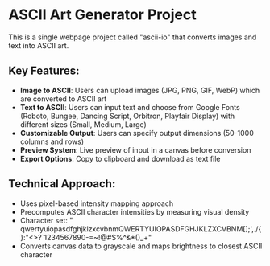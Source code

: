 # ASCII Art Generator Project

This is a single webpage project called "ascii-io" that converts images and text into ASCII art.

## Key Features:
- **Image to ASCII**: Users can upload images (JPG, PNG, GIF, WebP) which are converted to ASCII art
- **Text to ASCII**: Users can input text and choose from Google Fonts (Roboto, Bungee, Dancing Script, Orbitron, Playfair Display) with different sizes (Small, Medium, Large)
- **Customizable Output**: Users can specify output dimensions (50-1000 columns and rows)
- **Preview System**: Live preview of input in a canvas before conversion
- **Export Options**: Copy to clipboard and download as text file

## Technical Approach:
- Uses pixel-based intensity mapping approach
- Precomputes ASCII character intensities by measuring visual density
- Character set: " qwertyuiopasdfghjklzxcvbnmQWERTYUIOPASDFGHJKLZXCVBNM[];',./{}:\"<>?`1234567890-=~!@#$%^&*()_+"
- Converts canvas data to grayscale and maps brightness to closest ASCII character
